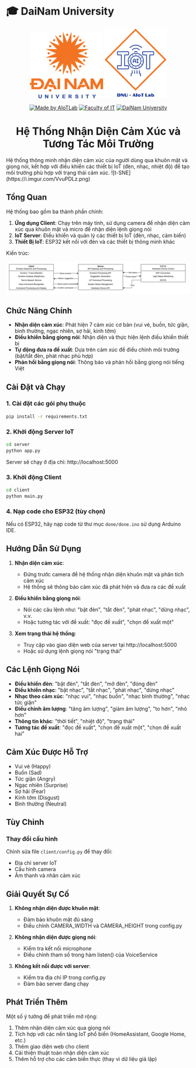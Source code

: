 # 🎓 DaiNam University 

<div align="center">

<p align="center">
  <img src="docs/images/logo.png" alt="DaiNam University Logo" width="200"/>
  <img src="docs/images/AIoTLab_logo.png" alt="AIoTLab Logo" width="170"/>
</p>

[![Made by AIoTLab](https://img.shields.io/badge/Made%20by%20AIoTLab-blue?style=for-the-badge)](https://fit.dainam.edu.vn)
[![Faculty of IT](https://img.shields.io/badge/Faculty%20of%20Information%20Technology-green?style=for-the-badge)](https://fit.dainam.edu.vn)
[![DaiNam University](https://img.shields.io/badge/DaiNam%20University-red?style=for-the-badge)](https://dainam.edu.vn)




# Hệ Thống Nhận Diện Cảm Xúc và Tương Tác Môi Trường
</div>
Hệ thống thông minh nhận diện cảm xúc của người dùng qua khuôn mặt và giọng nói, kết hợp với điều khiển các thiết bị IoT (đèn, nhạc, nhiệt độ) để tạo môi trường phù hợp với trạng thái cảm xúc.
![t-SNE](https://i.imgur.com/VvuPDLz.png)


## Tổng Quan

Hệ thống bao gồm ba thành phần chính:

1. **Ứng dụng Client**: Chạy trên máy tính, sử dụng camera để nhận diện cảm xúc qua khuôn mặt và micro để nhận diện lệnh giọng nói
2. **IoT Server**: Điều khiển và quản lý các thiết bị IoT (đèn, nhạc, cảm biến)
3. **Thiết Bị IoT**: ESP32 kết nối với đèn và các thiết bị thông minh khác
      
Kiến trúc:
<p align="center">
  <img src="docs/images/das.png" alt="System Architecture" width="800"/>
</p>


## Chức Năng Chính

- **Nhận diện cảm xúc**: Phát hiện 7 cảm xúc cơ bản (vui vẻ, buồn, tức giận, bình thường, ngạc nhiên, sợ hãi, kinh tởm)
- **Điều khiển bằng giọng nói**: Nhận diện và thực hiện lệnh điều khiển thiết bị
- **Tự động đưa ra đề xuất**: Dựa trên cảm xúc để điều chỉnh môi trường (bật/tắt đèn, phát nhạc phù hợp)
- **Phản hồi bằng giọng nói**: Thông báo và phản hồi bằng giọng nói tiếng Việt


## Cài Đặt và Chạy

### 1. Cài đặt các gói phụ thuộc

```bash
pip install -r requirements.txt
```

### 2. Khởi động Server IoT

```bash
cd server
python app.py
```

Server sẽ chạy ở địa chỉ: http://localhost:5000

### 3. Khởi động Client

```bash
cd client
python main.py
```

### 4. Nạp code cho ESP32 (tùy chọn)

Nếu có ESP32, hãy nạp code từ thư mục `done/done.ino` sử dụng Arduino IDE.

## Hướng Dẫn Sử Dụng

1. **Nhận diện cảm xúc**:
   - Đứng trước camera để hệ thống nhận diện khuôn mặt và phân tích cảm xúc
   - Hệ thống sẽ thông báo cảm xúc đã phát hiện và đưa ra các đề xuất


2. **Điều khiển bằng giọng nói**:
   - Nói các câu lệnh như: "bật đèn", "tắt đèn", "phát nhạc", "dừng nhạc", v.v.
   - Hoặc tương tác với đề xuất: "đọc đề xuất", "chọn đề xuất một"


3. **Xem trạng thái hệ thống**:
   - Truy cập vào giao diện web của server tại http://localhost:5000
   - Hoặc sử dụng lệnh giọng nói "trạng thái"
   

## Các Lệnh Giọng Nói

- **Điều khiển đèn**: "bật đèn", "tắt đèn", "mở đèn", "đóng đèn"
- **Điều khiển nhạc**: "bật nhạc", "tắt nhạc", "phát nhạc", "dừng nhạc"
- **Nhạc theo cảm xúc**: "nhạc vui", "nhạc buồn", "nhạc bình thường", "nhạc tức giận"
- **Điều chỉnh âm lượng**: "tăng âm lượng", "giảm âm lượng", "to hơn", "nhỏ hơn"
- **Thông tin khác**: "thời tiết", "nhiệt độ", "trạng thái"
- **Tương tác đề xuất**: "đọc đề xuất", "chọn đề xuất một", "chọn đề xuất hai"

## Cảm Xúc Được Hỗ Trợ

- Vui vẻ (Happy)
- Buồn (Sad)
- Tức giận (Angry)
- Ngạc nhiên (Surprise)
- Sợ hãi (Fear)
- Kinh tởm (Disgust)
- Bình thường (Neutral)

## Tùy Chỉnh

### Thay đổi cấu hình

Chỉnh sửa file `client/config.py` để thay đổi:
- Địa chỉ server IoT
- Cấu hình camera
- Âm thanh và nhãn cảm xúc


## Giải Quyết Sự Cố

1. **Không nhận diện được khuôn mặt**:
   - Đảm bảo khuôn mặt đủ sáng
   - Điều chỉnh CAMERA_WIDTH và CAMERA_HEIGHT trong config.py

2. **Không nhận diện được giọng nói**:
   - Kiểm tra kết nối microphone
   - Điều chỉnh tham số trong hàm listen() của VoiceService

3. **Không kết nối được với server**:
   - Kiểm tra địa chỉ IP trong config.py
   - Đảm bảo server đang chạy

## Phát Triển Thêm

Một số ý tưởng để phát triển mở rộng:

1. Thêm nhận diện cảm xúc qua giọng nói
2. Tích hợp với các nền tảng IoT phổ biến (HomeAssistant, Google Home, etc.)
3. Thêm giao diện web cho client
4. Cải thiện thuật toán nhận diện cảm xúc
5. Thêm hỗ trợ cho các cảm biến thực (thay vì dữ liệu giả lập)



